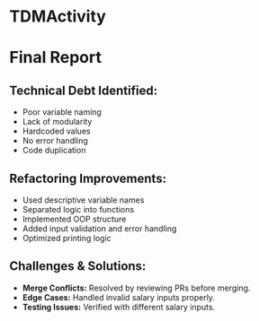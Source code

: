 # TDMActivity
# Final Report

## Technical Debt Identified:
- Poor variable naming
- Lack of modularity
- Hardcoded values
- No error handling
- Code duplication

## Refactoring Improvements:
- Used descriptive variable names
- Separated logic into functions
- Implemented OOP structure
- Added input validation and error handling
- Optimized printing logic

## Challenges & Solutions:
- **Merge Conflicts:** Resolved by reviewing PRs before merging.
- **Edge Cases:** Handled invalid salary inputs properly.
- **Testing Issues:** Verified with different salary inputs.

